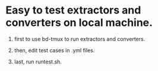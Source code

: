 # Easy to test extractors and converters on local machine.


1. first to use bd-tmux to run extractors and converters.
2. then, edit test cases in .yml files.

3. last, run runtest.sh.
